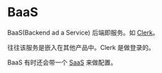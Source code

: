 # BaaS
BaaS(Backend ad a Service) 后端即服务。如 [Clerk](../../../1-skill/coding/web/scenario/auth/clerk.md)。

往往该服务是嵌入在其他产品中。Clerk 是做登录的。

BaaS 有时还会带一个 [SaaS](./saas.md) 来做配置。
